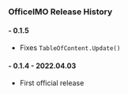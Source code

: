 ﻿### OfficeIMO Release History

#### - 0.1.5
  - Fixes `TableOfContent.Update()`

#### - 0.1.4 - 2022.04.03
  - First official release